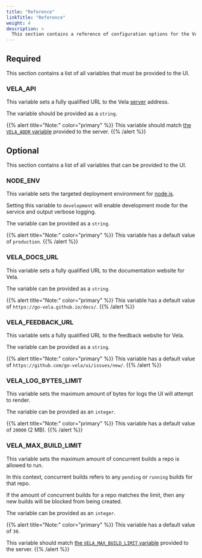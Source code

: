 ```yaml
---
title: "Reference"
linkTitle: "Reference"
weight: 4
description: >
  This section contains a reference of configuration options for the Vela UI service.
---
```


## Required

This section contains a list of all variables that must be provided to the UI.

### VELA_API

This variable sets a fully qualified URL to the Vela [server](/docs/administration/server/) address.

The variable should be provided as a `string`.

{{% alert title="Note:" color="primary" %}}
This variable should match [the `VELA_ADDR` variable](/docs/administration/server/reference/#vela_addr) provided to the server.
{{% /alert %}}

## Optional

This section contains a list of all variables that can be provided to the UI.

### NODE_ENV

This variable sets the targeted deployment environment for [node.js](https://nodejs.org/).

Setting this variable to `development` will enable development mode for the service and output verbose logging.

The variable can be provided as a `string`.

{{% alert title="Note:" color="primary" %}}
This variable has a default value of `production`.
{{% /alert %}}

### VELA_DOCS_URL

This variable sets a fully qualified URL to the documentation website for Vela.

The variable can be provided as a `string`.

{{% alert title="Note:" color="primary" %}}
This variable has a default value of `https://go-vela.github.io/docs/`.
{{% /alert %}}

### VELA_FEEDBACK_URL

This variable sets a fully qualified URL to the feedback website for Vela.

The variable can be provided as a `string`.

{{% alert title="Note:" color="primary" %}}
This variable has a default value of `https://github.com/go-vela/ui/issues/new/`.
{{% /alert %}}

### VELA_LOG_BYTES_LIMIT

This variable sets the maximum amount of bytes for logs the UI will attempt to render.

The variable can be provided as an `integer`.

{{% alert title="Note:" color="primary" %}}
This variable has a default value of `20000` (2 MB).
{{% /alert %}}

### VELA_MAX_BUILD_LIMIT

This variable sets the maximum amount of concurrent builds a repo is allowed to run.

In this context, concurrent builds refers to any `pending` or `running` builds for that repo.

If the amount of concurrent builds for a repo matches the limit, then any new builds will be blocked from being created.

The variable can be provided as an `integer`.

{{% alert title="Note:" color="primary" %}}
This variable has a default value of `30`.

This variable should match [the `VELA_MAX_BUILD_LIMIT` variable](/docs/administration/server/reference/#vela_max_build_limit) provided to the server.
{{% /alert %}}